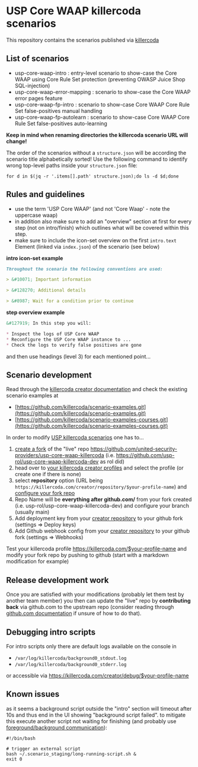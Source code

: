 # USP Core WAAP killercoda scenarios

This repository contains the scenarios published via [killercoda](https://killercoda.com/)

## List of scenarios

* usp-core-waap-intro         : entry-level scenario to show-case the Core WAAP using Core Rule Set protection (preventing OWASP Juice Shop SQL-injection)
* usp-core-waap-error-mapping : scenario to show-case the Core WAAP error pages feature
* usp-core-waap-fp-intro      : scenario to show-case Core WAAP Core Rule Set false-positives manual handling
* usp-core-waap-fp-autolearn  : scenario to show-case Core WAAP Core Rule Set false-positives auto-learning

**Keep in mind when renaming directories the killercoda scenario URL will change!**

The order of the scenarios without a `structure.json` will be according the scenario title alphabetically sorted! Use the following command to identify wrong top-level paths inside your `structure.json` file:

```shell
for d in $(jq -r '.items[].path' structure.json);do ls -d $d;done
```

## Rules and guidelines

* use the term 'USP Core WAAP' (and not 'Core Waap' - note the uppercase waap)
* in addition also make sure to add an "overview" section at first for every step (not on intro/finish) which outlines what will be covered within this step.
* make sure to include the icon-set overview on the first `intro.text` Element (linked via `index.json`) of the scenario (see below)

**intro icon-set example**
```markdown
Throughout the scenario the following conventions are used:

> &#10071; Important information

> &#128270; Additional details

> &#8987; Wait for a condition prior to continue
```

**step overview example**
```markdown
&#127919; In this step you will:

* Inspect the logs of USP Core WAAP
* Reconfigure the USP Core WAAP instance to ...
* Check the logs to verify false positives are gone
```

and then use headings (level 3) for each mentioned point...

## Scenario development

Read through the [killercoda creator documentation](https://killercoda.com/creators) and check the existing scenario examples at

* [https://github.com/killercoda/scenario-examples.git](https://github.com/killercoda/scenario-examples.git)
* [https://github.com/killercoda/scenario-examples-courses.git](https://github.com/killercoda/scenario-examples-courses.git)

In order to modify [USP killercoda scenarios](https://killercoda.com/united-security-providers) one has to...

1. [create a fork](https://docs.github.com/en/pull-requests/collaborating-with-pull-requests/working-with-forks/fork-a-repo) of the "live" repo https://github.com/united-security-providers/usp-core-waap-killercoda (i.e. https://github.com/usp-rol/usp-core-waap-killercoda-dev as rol did)
1. head over to [your killercoda creator profiles](https://killercoda.com/creator/profiles) and select the profile (or create one if there is none)
1. select **repository** option (URL being `https://killercoda.com/creator/repository/$your-profile-name`) and [configure your fork repo](https://killercoda.com/creators/get-started)
1. Repo Name will be **everything after github.com/** from your fork created (i.e. usp-rol/usp-core-waap-killercoda-dev) and configure your branch (usually main)
1. Add deployment key from your [creator repository](https://killercoda.com/creator/repository) to your github fork (settings => Deploy keys)
1. Add Github webhook config from your [creator repository](https://killercoda.com/creator/repository) to your github fork (settings => Webhooks)

Test your killercoda profile https://killercoda.com/$your-profile-name and modify your fork repo by pushing to github (start with a markdown modification for example)

## Release development work

Once you are satisfied with your modifications (probably let them test by another team member) you then can update the "live" repo by **contributing back** via github.com to the upstream repo (consider reading through [github.com documentation](https://docs.github.com/en/pull-requests/collaborating-with-pull-requests/working-with-forks/fork-a-repo) if unsure of how to do that).

## Debugging intro scripts

For intro scripts only there are default logs available on the console in

* `/var/log/killercoda/background0_stdout.log`
* `/var/log/killercoda/background0_stderr.log`

or accessible via https://killercoda.com/creator/debug/$your-profile-name

## Known issues

as it seems a background script outside the "intro" section will timeout after 10s and thus end in the UI showing "background script failed".
to mitigate this execute another script not waiting for finishing (and probably use [foreground/background communication](https://github.com/killercoda/scenario-examples/tree/main/foreground-background-scripts-multi-step)):

```shell
#!/bin/bash

# trigger an external script
bash ~/.scenario_staging/long-running-script.sh &
exit 0
```
